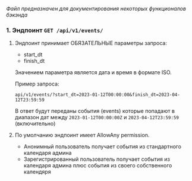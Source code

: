 *Файл предназначен для документирования некоторых функционалов бэкэнда*


### 1. Эндпоинт ```GET /api/v1/events/```

1. Эндпоинт принимает ОБЯЗАТЕЛЬНЫЕ параметры запроса:
   - start_dt
   - finish_dt

   Значением параметра является дата и время в формате ISO.
   
   Пример запроса:
   
   ```api/v1/events/?start_dt=2023-01-12T00:00:00&finish_dt=2023-04-12T23:59:59```
   
   В ответ будут переданы события (events) которые 
   попадают в диапазон дат между `2023-01-12T00:00:00Z` и `2023-04-12T23:59:59` (включительно)

2. По умолчанию эндпоинт имеет AllowAny permission.
   - Анонимный пользователь получает события из стандартного календаря админа
   - Зарегистрированный пользователь получает события из календаря админа плюс события из своего собственного календяря 